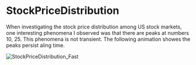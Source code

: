 # StockPriceDistribution

When investigating the stock price distribution among US stock markets, one interesting phenomena I observed was that there are peaks at numbers 10, 25. This phenomena is not transient. The following animation showes the peaks persist aling time.



![StockPriceDistribution_Fast](https://user-images.githubusercontent.com/44976640/54696670-3e5be500-4afa-11e9-8798-12f52545203a.gif)

